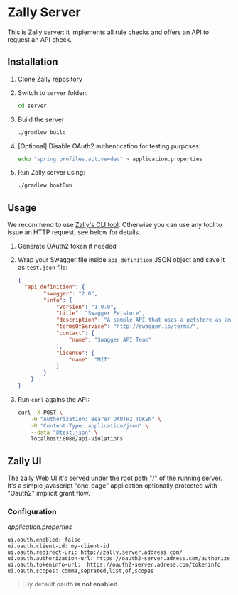 # Zally Server

This is Zally server: it implements all rule checks and offers an API to request
an API check.

## Installation

1. Clone Zally repository

2. Switch to `server` folder:
	```bash
	cd server
	```

3. Build the server:
    ```bash
    ./gradlew build
    ```

4. [Optional] Disable OAuth2 authentication for testing purposes:
    ```bash
    echo "spring.profiles.active=dev" > application.properties
    ```

5. Run Zally server using:
    ```bash
    ./gradlew bootRun
    ```

## Usage

We recommend to use [Zally's CLI tool](../cli). Otherwise you can use any tool to
issue an HTTP request, see below for details.

1. Generate OAuth2 token if needed

2. Wrap your Swagger file inside `api_definition` JSON object and save it as `test.json` file:
    ```json
    {
      "api_definition": {
            "swagger": "2.0",
            "info": {
                "version": "1.0.0",
                "title": "Swagger Petstore",
                "description": "A sample API that uses a petstore as an example to demonstrate features in the swagger-2.0 specification",
                "termsOfService": "http://swagger.io/terms/",
                "contact": {
                    "name": "Swagger API Team"
                },
                "license": {
                    "name": "MIT"
                }
            }
        }
    }
    ```

3. Run `curl` agains the API:
    ```bash
    curl -X POST \
        -H "Authorization: Bearer OAUTH2_TOKEN" \
        -H "Content-Type: application/json" \
        --data "@test.json" \
        localhost:8080/api-violations
    ```

## Zally UI

The zally Web UI it's served under the root path "/" of the running server.
It's a simple javascript "one-page" application optionally protected with "Oauth2" implicit grant flow.

### Configuration

*application.properties*

```
ui.oauth.enabled: false
ui.oauth.client-id: my-client-id
ui.oauth.redirect-uri: http://zally.server.address.com/
ui.oauth.authorization-url: https://oauth2-server.adress.com/authorize
ui.oauth.tokeninfo-url:  https://oauth2-server.adress.com/tokeninfo
ui.oauth.scopes: comma,seprated,list,of,scopes
```

> By default oauth **is not enabled**
